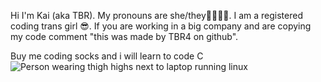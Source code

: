 Hi I'm Kai (aka TBR).
My pronouns are she/they🏳️‍⚧️🏳️‍🌈.
I am a registered coding trans girl 😎.
If you are working in a big company and are copying my code comment "this was made by TBR4 on github".

Buy me coding socks and i will learn to code C
![Person wearing thigh highs next to laptop running linux](https://blogger.googleusercontent.com/img/a/AVvXsEgfNHnJplsnFGgQBpSyDbvi3T_LBB5T1RLJMwhgW0Cy2moXE-lkofZoP0pTjVhqTQQI_e_PZrTUSPtSehs2krgWCRi6VYiRswDHoRZaUoWBANAMgW-B4sPSnTOcubGe-1lwjnEXDBLxdHzNk1IxoQU6c7NAN7Cun8cIFNqf2sVAmWPi43eRfY9fiwic=w1600)
